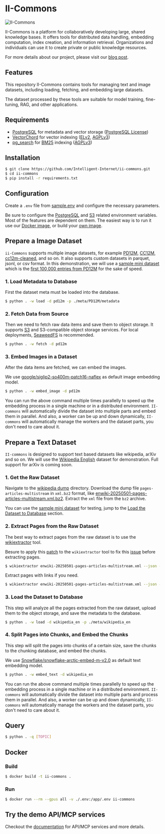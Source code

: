 # II-Commons

![II-Commons](https://github.com/user-attachments/assets/)

II-Commons is a platform for collaboratively developing large, shared knowledge bases. It offers tools for distributed data handling, embedding computation, index creation, and information retrieval. Organizations and individuals can use it to create private or public knowledge resources.

For more details about our project, please visit our [blog post](https://www.ii.inc/web/blog/post/).

## Features

This repository II-Commons contains tools for managing text and image datasets, including loading, fetching, and embedding large datasets.

The dataset processed by these tools are suitable for model training, fine-tuning, RAG, and other applications.

## Requirements

- [PostgreSQL](https://www.postgresql.org/) for metadata and vector storage ([PostgreSQL License](https://opensource.org/license/postgresql))
- [VectorChord](https://github.com/tensorchord/vectorchord) for vector indexing ([ELv2](https://github.com/tensorchord/VectorChord/blob/main/licenses/LICENSE.ELv2), [AGPLv3](https://github.com/tensorchord/VectorChord/blob/main/licenses/LICENSE.AGPLv3))
- [pg_search](https://github.com/paradedb/paradedb/tree/dev/pg_search#overview) for [BM25](https://en.wikipedia.org/wiki/Okapi_BM25) indexing ([AGPLv3](https://github.com/paradedb/paradedb?tab=AGPL-3.0-1-ov-file))

## Installation

```bash
$ git clone https://github.com/Intelligent-Internet/ii-commons.git
$ cd ii-commons
$ pip install -r requirements.txt
```

## Configuration

Create a `.env` file from [sample.env](./sample.env) and configure the necessary parameters.

Be sure to configure the [PostgreSQL](https://www.postgresql.org/) and [S3](https://aws.amazon.com/s3/) related environment variables. Most of the features are dependent on them. The easiest way is to run it use our [Docker image](), or build your [own image](https://github.com/Intelligent-Internet/ii-commons/blob/main/examples/db/Dockerfile).


## Prepare a Image Dataset

`ii-Commons` supports multiple image datasets, for example [PD12M](https://huggingface.co/datasets/Spawning/PD12M), [CC12M](https://github.com/google-research-datasets/conceptual-12m), [
cc12m-cleaned](https://huggingface.co/datasets/opendiffusionai/cc12m-cleaned), and so on. It also supports custom datasets in parquet, jsonl, or csv format. In this demonstration, we will use a [sample mini dataset](https://github.com/Intelligent-Internet/ii-commons/tree/main/meta/PD12M) which is the [first 100,000 entries from PD12M](https://huggingface.co/datasets/Spawning/PD12M/tree/main/metadata?show_file_info=metadata%2Fpd12m.000.parquet) for the sake of speed.

### 1. Load Metadata to Database

First the dataset meta must be loaded into the database.

```bash
$ python . -w load -d pd12m -p ./meta/PD12M/metadata
```

### 2. Fetch Data from Source

Then we need to fetch raw data items and save them to object storage. It supports [S3](https://aws.amazon.com/s3/) and S3-compatible object storage services. For local deployments, [SeaweedFS](https://github.com/seaweedfs/seaweedfs) is recommended.

```bash
$ python . -w fetch -d pd12m
```

### 3. Embed Images in a Dataset

After the data items are fetched, we can embed the images.

We use [google/siglip2-so400m-patch16-naflex](https://huggingface.co/google/siglip2-so400m-patch16-naflex) as default image embedding model.

```bash
$ python . -w embed_image -d pd12m
```

You can run the above command multiple times parallelly to speed up the embedding process in a single machine or in a distributed environment. `II-commons` will automatically divide the dataset into multiple parts and embed them in parallel. And also, a worker can be up and down dynamically, `II-commons` will automatically manage the workers and the dataset parts, you don't need to care about it.

## Prepare a Text Dataset

`II-commons` is designed to support text based datasets like wikipedia, arXiv and so on. We will use the [Wikipedia English](https://dumps.wikimedia.org/) dataset for demonstration. Full support for arXiv is coming soon.

### 1. Get the Raw Dataset

Navigate to the [wikipedia dump](https://dumps.wikimedia.org/enwiki/20250501/) directory. Download the dump file `pages-articles-multistream` in `xml.bz2` format, like [enwiki-20250501-pages-articles-multistream.xml.bz2](https://dumps.wikimedia.org/enwiki/20250501/enwiki-20250501-pages-articles-multistream.xml.bz2). Extract the `xml` file from the `bz2` archive.

You can use the [sample mini dataset](https://github.com/Intelligent-Internet/ii-commons/tree/main/meta/wikipedia_en) for testing, jump to the [Load the Dataset to Database](#load-the-dataset-to-database) section.

### 2. Extract Pages from the Raw Dataset

The best way to extract pages from the raw dataset is to use the [wikiextractor](https://github.com/attardi/wikiextractor) tool.

Besure to apply this [patch](https://github.com/attardi/wikiextractor/commit/ab8988ebfa9e4557411f3d4c0f4ccda139e18875) to the `wikiextractor` tool to fix this [issue](https://github.com/attardi/wikiextractor/issues/336) before extracting pages.

```bash
$ wikiextractor enwiki-20250501-pages-articles-multistream.xml --json --no-templates -o /path/to/wikipedia_en
```

Extract pages with links if you need.

```bash
$ wikiextractor enwiki-20250501-pages-articles-multistream.xml --json --no-templates--links -o /path/to/wikipedia_en
```

### 3. Load the Dataset to Database

This step will analyze all the pages extracted from the raw dataset, upload them to the object storage, and save the metadata to the database.

```bash
$ python . -w load -d wikipedia_en -p ./meta/wikipedia_en
```

### 4. Split Pages into Chunks, and Embed the Chunks

This step will split the pages into chunks of a certain size, save the chunks to the chunking database, and embed the chunks.

We use [Snowflake/snowflake-arctic-embed-m-v2.0](https://huggingface.co/Snowflake/snowflake-arctic-embed-m-v2.0) as default text embedding model.

```bash
$ python . -w embed_text -d wikipedia_en
```

You can run the above command multiple times parallelly to speed up the embedding process in a single machine or in a distributed environment. `II-commons` will automatically divide the dataset into multiple parts and process them in parallel. And also, a worker can be up and down dynamically, `II-commons` will automatically manage the workers and the dataset parts, you don't need to care about it.

## Query

```bash
$ python . -q [TOPIC]
```

## Docker

### Build

```bash
$ docker build -t ii-commons .
```

### Run

```bash
$ docker run --rm --gpus all -v ./.env:/app/.env ii-commons
```

## Try the demo API/MCP services

Checkout the [documentation](examples/) for API/MCP services and more details.
